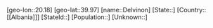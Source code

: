 ﻿---
location: [39.97,20.18]
type: City
tags:
- geo/City


SpocWebEntityId: 29744
isDeleted: false
confidential: public

---
[geo-lon::20.18]
[geo-lat::39.97]
[name::Delvinon]
[State::]
[Country::[[Albania]]]
[StateId::]
[Population::]
[Unknown::]

